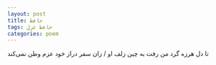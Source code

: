 ```yaml
---
layout: post
title: حافظ
tags: حافظ غزل
categories: poem
---
```


تا دل هرزه گرد من رفت به چین زلف او / زان سفر دراز خود عزم وطن نمی‌کند